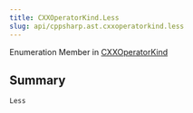 ```yaml
---
title: CXXOperatorKind.Less
slug: api/cppsharp.ast.cxxoperatorkind.less
---
```

Enumeration Member in [CXXOperatorKind](/api/cppsharp/ast/cxxoperatorkind)

## Summary



```csharp
Less
```


